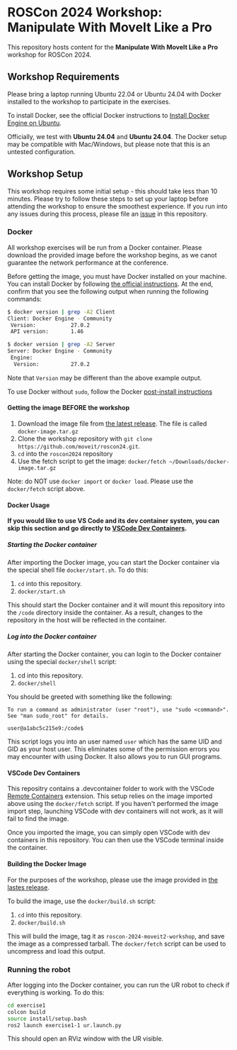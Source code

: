 # ROSCon 2024 Workshop: Manipulate With MoveIt Like a Pro

This repository hosts content for the **Manipulate With MoveIt Like a Pro** workshop for ROSCon 2024.

## Workshop Requirements

Please bring a laptop running Ubuntu 22.04 or Ubuntu 24.04 with Docker installed to the workshop to participate in the exercises.

To install Docker, see the official Docker instructions to [Install Docker Engine on Ubuntu](https://docs.docker.com/engine/install/ubuntu/).

Officially, we test with **Ubuntu 24.04** and **Ubuntu 24.04**.
The Docker setup may be compatible with Mac/Windows, but please note that this is an untested configuration.

## Workshop Setup

This workshop requires some initial setup - this should take less than 10 minutes.
Please try to follow these steps to set up your laptop before attending the workshop to ensure the smoothest experience.
If you run into any issues during this process, please file an [issue](https://github.com/moveit/roscon24/issues) in this repository.

### Docker

All workshop exercises will be run from a Docker container.
Please download the provided image before the workshop begins, as we canot guarantee the network performance at the conference.

Before getting the image, you must have Docker installed on your machine.
You can install Docker by following [the official instructions](https://docs.docker.com/engine/install/ubuntu/).
At the end, confirm that you see the following output when running the following commands:

```bash
$ docker version | grep -A2 Client
Client: Docker Engine - Community
 Version:           27.0.2
 API version:       1.46

$ docker version | grep -A2 Server
Server: Docker Engine - Community
 Engine:
  Version:          27.0.2
```

Note that `Version` may be different than the above example output.

To use Docker without `sudo`, follow the Docker [post-install instructions](https://docs.docker.com/engine/install/linux-postinstall/#manage-docker-as-a-non-root-user)

#### Getting the image BEFORE the workshop

1. Download the image file from [the latest release](https://github.com/moveit/roscon24/releases). The file is called `docker-image.tar.gz`
2. Clone the workshop repository with `git clone https://github.com/moveit/roscon24.git`.
3. `cd` into the `roscon2024` repository
4. Use the fetch script to get the image: `docker/fetch ~/Downloads/docker-image.tar.gz` 

Note: do NOT use `docker import` or `docker load`. Please use the `docker/fetch` script above.

#### Docker Usage

**If you would like to use VS Code and its dev container system, you can skip this section and go directly to [VSCode Dev Containers](#vscode-dev-containers).**

##### Starting the Docker container

After importing the Docker image, you can start the Docker container via the special shell file `docker/start.sh`. To do this:

  1. `cd` into this repository.
  2. `docker/start.sh`

This should start the Docker container and it will mount this repository into the `/code` directory inside the container.
As a result, changes to the repository in the host will be reflected in the container.

##### Log into the Docker container

After starting the Docker container, you can login to the Docker container using the special `docker/shell` script:

  1. cd into this repository.
  2. `docker/shell`

You should be greeted with something like the following:

```
To run a command as administrator (user "root"), use "sudo <command>".
See "man sudo_root" for details.

user@a1abc5c215e9:/code$ 
```

This script logs you into an user named `user` which has the same UID and GID as your host user.
This eliminates some of the permission errors you may encounter with using Docker.
It also allows you to run GUI programs.

#### VSCode Dev Containers

This repositry contains a .devcontainer folder to work with the VSCode [Remote Containers](https://marketplace.visualstudio.com/items?itemName=ms-vscode-remote.remote-containers) extension.
This setup relies on the image imported above using the `docker/fetch` script.
If you haven't performed the image import step, launching VSCode with dev containers will not work, as it will fail to find the image.

Once you imported the image, you can simply open VSCode with dev containers in this repository.
You can then use the VSCode terminal inside the container.

#### Building the Docker Image

For the purposes of the workshop, please use the image provided in [the lastes release](https://github.com/moveit/roscon24/releases).

To build the image, use the `docker/build.sh` script:

  1. `cd` into this repository.
  2. `docker/build.sh`

This will build the image, tag it as `roscon-2024-moveit2-workshop`, and save the image as a compressed tarball. The `docker/fetch` script can be used to uncompress and load this output.

### Running the robot

After logging into the Docker container, you can run the UR robot to check if everything is working. To do this:

```bash
cd exercise1
colcon build
source install/setup.bash
ros2 launch exercise1-1 ur.launch.py
```

This should open an RViz window with the UR visible.
